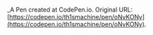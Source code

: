 # 
 _A Pen created at CodePen.io. Original URL: [https://codepen.io/th1smachine/pen/oNvKONy](https://codepen.io/th1smachine/pen/oNvKONy).

 